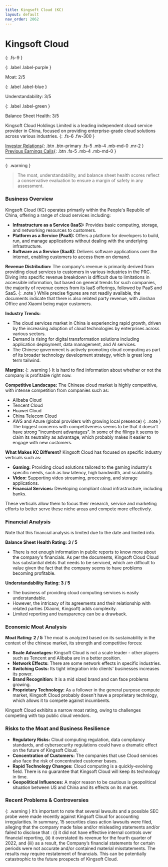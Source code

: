 ```yaml
---
title: Kingsoft Cloud (KC)
layout: default
nav_order: 2062
---
```


# Kingsoft Cloud
{: .fs-9 }

{: .label .label-purple }

Moat: 2/5

{: .label .label-blue }

Understandability: 3/5

{: .label .label-green }

Balance Sheet Health: 3/5

Kingsoft Cloud Holdings Limited is a leading independent cloud service provider in China, focused on providing enterprise-grade cloud solutions across various industries.
{: .fs-6 .fw-300 }

[Investor Relations](https://www.google.com/search?q=KC+investor+relations){: .btn .btn-primary .fs-5 .mb-4 .mb-md-0 .mr-2 }
[Previous Earnings Calls](https://discountingcashflows.com/company/KC/transcripts/){: .btn .fs-5 .mb-4 .mb-md-0 }

---

{: .warning }
>The moat, understandability, and balance sheet health scores reflect a conservative evaluation to ensure a margin of safety in any assessment.



### Business Overview

Kingsoft Cloud (KC) operates primarily within the People's Republic of China, offering a range of cloud services including:
*   **Infrastructure as a Service (IaaS):** Provides basic computing, storage, and networking resources to customers.
*   **Platform as a Service (PaaS):** Offers a platform for developers to build, run, and manage applications without dealing with the underlying infrastructure.
*   **Software as a Service (SaaS):** Delivers software applications over the internet, enabling customers to access them on demand.

**Revenue Distribution:**
The company's revenue is primarily derived from providing cloud services to customers in various industries in the PRC. Diving into specific revenue breakdown is difficult due to limitations in accessible information, but based on general trends for such companies, the majority of revenue comes from its IaaS offerings, followed by PaaS and SaaS.
{: .note }
While precise figures are not readily available, the documents indicate that there is also related party revenue, with Jinshan Office and Xiaomi being major customers.

**Industry Trends:**
*   The cloud services market in China is experiencing rapid growth, driven by the increasing adoption of cloud technologies by enterprises across various sectors.
*   Demand is rising for digital transformation solutions including application deployment, data management, and AI services.
*   The Chinese government is actively promoting cloud computing as part of its broader technology development strategy, which is great long term tailwind.

**Margins:** 
{: .warning }
It is hard to find information about whether or not the company is profitable right now.

**Competitive Landscape:**
The Chinese cloud market is highly competitive, with intense competition from companies such as:
*   Alibaba Cloud
*   Tencent Cloud
*   Huawei Cloud
*   China Telecom Cloud
*   AWS and Azure (global providers with growing local presence)
{: .note }
The biggest concerns with competitveness seems to be that it doesn't have strong "incumbent advantages". In some of the filings it seems to claim its neutrality as advantage, which probably makes it easier to engage with new customers.

**What Makes KC Different?**
Kingsoft Cloud has focused on specific industry verticals such as:
*   **Gaming:** Providing cloud solutions tailored to the gaming industry's specific needs, such as low latency, high bandwidth, and scalability.
*   **Video:** Supporting video streaming, processing, and storage applications.
*   **Financial Services:** Developing compliant cloud infrastructure, including banks.

These verticals allow them to focus their research, service and marketing efforts to better serve these niche areas and compete more effectively.

### Financial Analysis
Note that this financial analysis is limited due to the date and limited info.

**Balance Sheet Health Rating: 3 / 5**

* There is not enough information in public reports to know more about the company's financials. As per the documents, Kingsoft Cloud Cloud has substantial debts that needs to be serviced, which are difficult to value given the fact that the company seems to have problems becoming profitable. 

**Understandability Rating: 3 / 5**

*   The business of providing cloud computing services is easily understandable.
*   However, the intricacy of its agreements and their relationship with related parties (Xiaomi, Kingsoft) adds complexity.
*   Limited reporting and transparency can be a drawback.

### Economic Moat Analysis

**Moat Rating: 2 / 5**
The moat is analyzed based on its sustainability in the context of the chinese market, its strength and competitive forces:
*   **Scale Advantages:** Kingsoft Cloud is not a scale leader - other players such as Tencent and Alibaba are in a better position.
*   **Network Effects:** There are some network effects in specific industries.
*   **Switching Costs:** Its tight integration into clients' businesses increases its power.
*   **Brand Recognition:** It is a mid sized brand and can face problems growing.
*   **Proprietary Technology:** As a follower in the general purpose compute market, Kingsoft Cloud probably doesn't have a proprietary technlogy, which allows it to compete against incumbents.

Kingsoft Cloud exhibits a narrow moat rating, owing to challenges competing with top public cloud vendors.

### Risks to the Moat and Business Resilience

*   **Regulatory Risks:** Cloud computing regulation, data compliancy standards, and cybersecurity regulations could have a dramatic effect on the future of Kingsoft Cloud.
*   **Concentration of Customers:** The companies that use Cloud services also face the risk of concentrated customer bases. 
*   **Rapid Technology Changes:** Cloud computing is a quickly-evolving field. There is no guarantee that Kingsoft Cloud will keep its technology in time.
*   **Geopolitical Influences:** A major reason to be cautious is geopolitical situation between US and China and its effects on its market.

### Recent Problems & Controversies
{: .warning }
It’s important to note that several lawsuits and a possible SEC probe were made recently against Kingsoft Cloud for accounting irregularities. In summary, 15 securities class action lawsuits were filed, alleging that the company made false and/or misleading statements and/or failed to disclose that : (i) it did not have effective internal controls over financial reporting, (ii) it overstated its revenue for the fourth quarter of 2022, and (iii) as a result, the Company’s financial statements for certain periods were not accurate and/or contained material misstatements. The results may require restatement of financials.
This can be potentially catastrophic to the future prospects of Kingsoft Cloud.

